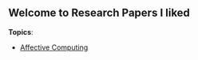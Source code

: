 ## Welcome to Research Papers I liked

**Topics**:
  * [Affective Computing](https://github.com/AmrMKayid/ResearchPapers/tree/master/Affective%20Computing)
